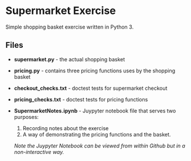 # Supermarket Exercise
Simple shopping basket exercise written in Python 3.

## Files
- **supermarket.py** - the actual shopping basket
- **pricing.py** - contains three pricing functions uses by the shopping basket
- **checkout_checks.txt** - doctest tests for supermarket checkout
- **pricing_checks.txt** - doctest tests for pricing functions
- **SupermarketNotes.ipynb** - Juypyter notebook file that serves two purposes:
    1. Recording notes about the exercise 
    2. A way of demonstrating the pricing functions and the basket.
    
    *Note the Juypyter Notebook can be viewed from within Github but in a non-interactive way.*
